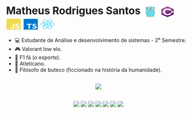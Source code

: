 <h1>Matheus Rodrigues Santos
	<img align="center" alt="GO" height="30" width="40" src="https://raw.githubusercontent.com/devicons/devicon/master/icons/go/go-original.svg">
	<img align="center" alt="C#" height="30" width="40" src="https://raw.githubusercontent.com/devicons/devicon/master/icons/csharp/csharp-original.svg">
  	<img align="center" alt="JS" height="30" width="40" src="https://raw.githubusercontent.com/devicons/devicon/master/icons/javascript/javascript-plain.svg">
  	<img align="center" alt="TS" height="30" width="40" src="https://raw.githubusercontent.com/devicons/devicon/master/icons/typescript/typescript-plain.svg">
  	<img align="center" alt="React" height="30" width="40" src="https://raw.githubusercontent.com/devicons/devicon/master/icons/react/react-original.svg">
</h1>

- :computer: Estudante de Análise e desenvolvimento de sistemas - 2⁰ Semestre.
- :video_game: Valorant low elo.
- :checkered_flag: F1 fã (o esporte).
- :rooster: Atleticano.
- :beers: Filósofo de buteco (ficcionado na história da humanidade).
  
<h2></h2>

<div align="center" style="display: inline_block">
	<img height="180em" src="https://github-readme-stats.vercel.app/api/top-langs/?username=santos95mat&layout=compact&langs_count=4&theme=chartreuse-dark"/>
	<h2></h2>
	<a href="https://wa.me/+5531971688746?text=..." target="_blank"><img src="https://img.shields.io/badge/WhatsApp-25D366?style=for-the-badge&logo=whatsapp&logoColor=white"></a>
	<a href="mailto:santos95.mat@gmail.com" target="_blank"><img src="https://img.shields.io/badge/-Gmail-%23333?style=for-the-badge&logo=gmail&logoColor=white"></a>
	<a href="https://www.linkedin.com/in/msantos95/" target="_blank"><img src="https://img.shields.io/badge/-LinkedIn-%230077B5?style=for-the-badge&logo=linkedin&logoColor=white"></a>
	<a href="https://x.com/mrsantos95" target="_blank"><img src="https://img.shields.io/badge/X-000000?style=for-the-badge&logo=x&logoColor=white"></a> 
	<a href="https://instagram.com/mrsantos.95" target="_blank"><img src="https://img.shields.io/badge/-Instagram-%23E4405F?style=for-the-badge&logo=instagram&logoColor=white"></a>
	<a href="https://www.youtube.com/@santos95mat" target="_blank"><img src="https://img.shields.io/badge/YouTube-FF0000?style=for-the-badge&logo=youtube&logoColor=white"></a> 
	<a href="https://www.facebook.com/matheussantos1995" target="_blank"><img src="https://img.shields.io/badge/Facebook-1877F2?style=for-the-badge&logo=facebook&logoColor=white"></a> 
</div>
